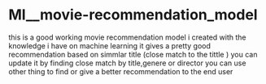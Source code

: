 # Ml__movie-recommendation_model

this is a good working movie recommendation model i created with the knowledge i have on machine learning it gives a pretty good recommendation based on simmlar title (close match to the tittle ) 
you can update it by finding close match by title,genere or director you can use other thing to find or give a better recommendation to the end user
